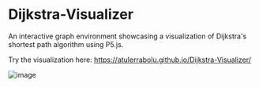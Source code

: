# Dijkstra-Visualizer
An interactive graph environment showcasing a visualization of Dijkstra's shortest path algorithm using P5.js.

Try the visualization here: https://atulerrabolu.github.io/Dijkstra-Visualizer/

![image](https://user-images.githubusercontent.com/54562054/179374831-65085463-29a7-427e-9d16-c0fe8022a1db.png)
